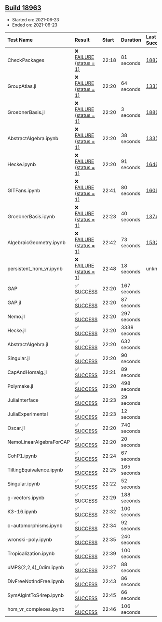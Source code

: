 ## [Build 18963](https://oscarci.mathematik.uni-kl.de/job/oscar/18963/)

* Started on: 2021-06-23
* Ended on: 2021-06-23

| Test Name    | Result | Start | Duration | Last Success | First Failure |
|:-------------|:-------|:------|:---------|:-------------|:--------------|
| CheckPackages | ❌ [FAILURE (status = 1)](https://oscarci.mathematik.uni-kl.de/job/oscar/18963/artifact/logs/build-18963/CheckPackages.log) | 22:18 | 81 seconds | [18822](https://oscarci.mathematik.uni-kl.de/job/oscar/18822/) | [18823](https://oscarci.mathematik.uni-kl.de/job/oscar/18823/) |
| GroupAtlas.jl | ❌ [FAILURE (status = 1)](https://oscarci.mathematik.uni-kl.de/job/oscar/18963/artifact/logs/build-18963/GroupAtlas.jl.log) | 22:20 | 64 seconds | [13311](https://oscarci.mathematik.uni-kl.de/job/oscar/13311/) | [13312](https://oscarci.mathematik.uni-kl.de/job/oscar/13312/) |
| GroebnerBasis.jl | ❌ [FAILURE (status = 1)](https://oscarci.mathematik.uni-kl.de/job/oscar/18963/artifact/logs/build-18963/GroebnerBasis.jl.log) | 22:20 | 3 seconds | [18864](https://oscarci.mathematik.uni-kl.de/job/oscar/18864/) | [18865](https://oscarci.mathematik.uni-kl.de/job/oscar/18865/) |
| AbstractAlgebra.ipynb | ❌ [FAILURE (status = 1)](https://oscarci.mathematik.uni-kl.de/job/oscar/18963/artifact/logs/build-18963/AbstractAlgebra.ipynb.log) | 22:20 | 38 seconds | [13355](https://oscarci.mathematik.uni-kl.de/job/oscar/13355/) | [13356](https://oscarci.mathematik.uni-kl.de/job/oscar/13356/) |
| Hecke.ipynb | ❌ [FAILURE (status = 1)](https://oscarci.mathematik.uni-kl.de/job/oscar/18963/artifact/logs/build-18963/Hecke.ipynb.log) | 22:20 | 91 seconds | [16463](https://oscarci.mathematik.uni-kl.de/job/oscar/16463/) | [16464](https://oscarci.mathematik.uni-kl.de/job/oscar/16464/) |
| GITFans.ipynb | ❌ [FAILURE (status = 1)](https://oscarci.mathematik.uni-kl.de/job/oscar/18963/artifact/logs/build-18963/GITFans.ipynb.log) | 22:41 | 80 seconds | [16068](https://oscarci.mathematik.uni-kl.de/job/oscar/16068/) | [16069](https://oscarci.mathematik.uni-kl.de/job/oscar/16069/) |
| GroebnerBasis.ipynb | ❌ [FAILURE (status = 1)](https://oscarci.mathematik.uni-kl.de/job/oscar/18963/artifact/logs/build-18963/GroebnerBasis.ipynb.log) | 22:23 | 40 seconds | [13748](https://oscarci.mathematik.uni-kl.de/job/oscar/13748/) | [13749](https://oscarci.mathematik.uni-kl.de/job/oscar/13749/) |
| AlgebraicGeometry.ipynb | ❌ [FAILURE (status = 1)](https://oscarci.mathematik.uni-kl.de/job/oscar/18963/artifact/logs/build-18963/AlgebraicGeometry.ipynb.log) | 22:42 | 73 seconds | [15322](https://oscarci.mathematik.uni-kl.de/job/oscar/15322/) | [15323](https://oscarci.mathematik.uni-kl.de/job/oscar/15323/) |
| persistent_hom_vr.ipynb | ❌ [FAILURE (status = 1)](https://oscarci.mathematik.uni-kl.de/job/oscar/18963/artifact/logs/build-18963/persistent_hom_vr.ipynb.log) | 22:48 | 18 seconds | unknown | unknown |
| GAP | ✅ [SUCCESS](https://oscarci.mathematik.uni-kl.de/job/oscar/18963/artifact/logs/build-18963/GAP.log) | 22:20 | 167 seconds |  |  |
| GAP.jl | ✅ [SUCCESS](https://oscarci.mathematik.uni-kl.de/job/oscar/18963/artifact/logs/build-18963/GAP.jl.log) | 22:20 | 87 seconds |  |  |
| Nemo.jl | ✅ [SUCCESS](https://oscarci.mathematik.uni-kl.de/job/oscar/18963/artifact/logs/build-18963/Nemo.jl.log) | 22:20 | 297 seconds |  |  |
| Hecke.jl | ✅ [SUCCESS](https://oscarci.mathematik.uni-kl.de/job/oscar/18963/artifact/logs/build-18963/Hecke.jl.log) | 22:20 | 3338 seconds |  |  |
| AbstractAlgebra.jl | ✅ [SUCCESS](https://oscarci.mathematik.uni-kl.de/job/oscar/18963/artifact/logs/build-18963/AbstractAlgebra.jl.log) | 22:20 | 632 seconds |  |  |
| Singular.jl | ✅ [SUCCESS](https://oscarci.mathematik.uni-kl.de/job/oscar/18963/artifact/logs/build-18963/Singular.jl.log) | 22:20 | 90 seconds |  |  |
| CapAndHomalg.jl | ✅ [SUCCESS](https://oscarci.mathematik.uni-kl.de/job/oscar/18963/artifact/logs/build-18963/CapAndHomalg.jl.log) | 22:21 | 89 seconds |  |  |
| Polymake.jl | ✅ [SUCCESS](https://oscarci.mathematik.uni-kl.de/job/oscar/18963/artifact/logs/build-18963/Polymake.jl.log) | 22:20 | 498 seconds |  |  |
| JuliaInterface | ✅ [SUCCESS](https://oscarci.mathematik.uni-kl.de/job/oscar/18963/artifact/logs/build-18963/JuliaInterface.log) | 22:23 | 29 seconds |  |  |
| JuliaExperimental | ✅ [SUCCESS](https://oscarci.mathematik.uni-kl.de/job/oscar/18963/artifact/logs/build-18963/JuliaExperimental.log) | 22:23 | 12 seconds |  |  |
| Oscar.jl | ✅ [SUCCESS](https://oscarci.mathematik.uni-kl.de/job/oscar/18963/artifact/logs/build-18963/Oscar.jl.log) | 22:20 | 740 seconds |  |  |
| NemoLinearAlgebraForCAP | ✅ [SUCCESS](https://oscarci.mathematik.uni-kl.de/job/oscar/18963/artifact/logs/build-18963/NemoLinearAlgebraForCAP.log) | 22:20 | 20 seconds |  |  |
| CohP1.ipynb | ✅ [SUCCESS](https://oscarci.mathematik.uni-kl.de/job/oscar/18963/artifact/logs/build-18963/CohP1.ipynb.log) | 22:24 | 67 seconds |  |  |
| TiltingEquivalence.ipynb | ✅ [SUCCESS](https://oscarci.mathematik.uni-kl.de/job/oscar/18963/artifact/logs/build-18963/TiltingEquivalence.ipynb.log) | 22:25 | 165 seconds |  |  |
| Singular.ipynb | ✅ [SUCCESS](https://oscarci.mathematik.uni-kl.de/job/oscar/18963/artifact/logs/build-18963/Singular.ipynb.log) | 22:22 | 52 seconds |  |  |
| g-vectors.ipynb | ✅ [SUCCESS](https://oscarci.mathematik.uni-kl.de/job/oscar/18963/artifact/logs/build-18963/g-vectors.ipynb.log) | 22:29 | 188 seconds |  |  |
| K3-16.ipynb | ✅ [SUCCESS](https://oscarci.mathematik.uni-kl.de/job/oscar/18963/artifact/logs/build-18963/K3-16.ipynb.log) | 22:32 | 100 seconds |  |  |
| c-automorphisms.ipynb | ✅ [SUCCESS](https://oscarci.mathematik.uni-kl.de/job/oscar/18963/artifact/logs/build-18963/c-automorphisms.ipynb.log) | 22:34 | 92 seconds |  |  |
| wronski-poly.ipynb | ✅ [SUCCESS](https://oscarci.mathematik.uni-kl.de/job/oscar/18963/artifact/logs/build-18963/wronski-poly.ipynb.log) | 22:35 | 240 seconds |  |  |
| Tropicalization.ipynb | ✅ [SUCCESS](https://oscarci.mathematik.uni-kl.de/job/oscar/18963/artifact/logs/build-18963/Tropicalization.ipynb.log) | 22:39 | 100 seconds |  |  |
| uMPS(2,2,4)_0dim.ipynb | ✅ [SUCCESS](https://oscarci.mathematik.uni-kl.de/job/oscar/18963/artifact/logs/build-18963/uMPS-2-2-4-_0dim.ipynb.log) | 22:27 | 88 seconds |  |  |
| DivFreeNotIndFree.ipynb | ✅ [SUCCESS](https://oscarci.mathematik.uni-kl.de/job/oscar/18963/artifact/logs/build-18963/DivFreeNotIndFree.ipynb.log) | 22:43 | 86 seconds |  |  |
| SymAlgIntToS4rep.ipynb | ✅ [SUCCESS](https://oscarci.mathematik.uni-kl.de/job/oscar/18963/artifact/logs/build-18963/SymAlgIntToS4rep.ipynb.log) | 22:45 | 66 seconds |  |  |
| hom_vr_complexes.ipynb | ✅ [SUCCESS](https://oscarci.mathematik.uni-kl.de/job/oscar/18963/artifact/logs/build-18963/hom_vr_complexes.ipynb.log) | 22:46 | 106 seconds |  |  |
